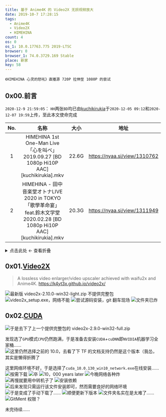 ```yaml
---
title: 基于 Anime4K 的 Video2X 无损视频放大
date: 2019-10-7 17:28:15
tags:
  - Anime4K
  - Video2X
  - HIMEHINA
count: 4
os: 0
os_1: 10.0.17763.775 2019-LTSC
browser: 0
browser_1: 74.0.3729.169 Stable
place: 新家
key: 58
---
```

    《HIMEHINA 心灵的怒吼》直播源 720P 拉伸至 1080P 的尝试
<!-- more -->
## 0x00.前言
`2020-12-9 21:59:05`：
`HH`两张`BD`均已由[kuchikirukia](https://nyaa.si/user/kuchikirukia)于`2020-12-05 09:12`和`2020-12-07 19:59`上传，至此本文使命完成

No. | 名称 | 大小 | 地址
:---: | :---: | :---: | :---:
1 | HIMEHINA 1st One-Man Live 「心を叫べ」 2019.09.27 [BD 1080p Hi10P AAC][kuchikirukia].mkv | 22.6G | https://nyaa.si/view/1310762
2 | HIMEHINA - 田中音楽堂オトナLIVE 2020 in TOKYO 「歌學革命宴」feat.鈴木文学堂 2020.02.28 [BD 1080p Hi10P AAC][kuchikirukia].mkv | 20.3G | https://nyaa.si/view/1311949

<details><summary>点击此处 ← 查看折叠</summary>

> 原版：https://www.acfun.cn/v/ac11277880
度盘：https://pan.baidu.com/s/1Sxkr64-KRTQTfo_cDmdGXw

Audio：
<link rel="stylesheet" href="https://s1.yuangezhizao.cn/npm/aplayer/dist/APlayer.min.css">
<div id="aplayer"></div>
<script src="https://s1.yuangezhizao.cn/npm/aplayer/dist/APlayer.min.js"></script>
<script>
const ap = new APlayer({
    container: document.getElementById('aplayer'),
    preload: 'metadata',
    audio: [{
        name: '1stONE-MAN LIVE「心を叫べ」',
        artist: 'HIMEHINA',
        url: 'https://a1.yuangezhizao.cn/02be24f712d246fda72bc70076fe402b-4f3b523415ec5a4e9b85143508d77e06-hd_output_audio_index0.aac',
        // url: 'https://a3.yuangezhizao.workers.dev/?file=02be24f712d246fda72bc70076fe402b-4f3b523415ec5a4e9b85143508d77e06-hd_output_audio_index0.aac',
        // url: 'https://home.yuangezhizao.cn:3333/cos/a0/02be24f712d246fda72bc70076fe402b-4f3b523415ec5a4e9b85143508d77e06-hd_output_audio_index0.aac',
        cover: 'https://cors.yuangezhizao.workers.dev/?url=https://i0.hdslb.com/bfs/archive/a3e25de38182292dfa36ef06fea7ea7cd894e15b.jpg'
    }]
});
</script>

下载地址（由`Coding`企业版`TencentStorage`支持）：[https://yuangezhizao.coding.net/s/ef2743f2-14ac-4b3e-b02d-2fe16ead36f9](https://yuangezhizao.coding.net/s/ef2743f2-14ac-4b3e-b02d-2fe16ead36f9)

Video：
<link rel="stylesheet" href="https://s1.yuangezhizao.cn/npm/dplayer/dist/DPlayer.min.css" />
<div id="dplayer"></div>
<script src="https://s1.yuangezhizao.cn/npm/hls.js/dist/hls.min.js"></script>
<script src="https://s1.yuangezhizao.cn/npm/dplayer/dist/DPlayer.min.js"></script>
<script>
const dp = new DPlayer({
    container: document.getElementById('dplayer'),
    video: {
        quality: [
            {
                name: 'home',
                url: 'https://home.yuangezhizao.cn:3333/cos/v0/02be24f712d246fda72bc70076fe402b-4f3b523415ec5a4e9b85143508d77e06-hd_output.mp4',
                type: 'normal',
            },
            {
                name: 'v3',
                url: 'https://v3.yuangezhizao.workers.dev?file=02be24f712d246fda72bc70076fe402b-4f3b523415ec5a4e9b85143508d77e06-hd_output.mp4',
                type: 'normal',
            },
            {
                name: 'v1',
                url: 'https://v1.yuangezhizao.cn/02be24f712d246fda72bc70076fe402b-4f3b523415ec5a4e9b85143508d77e06-hd_output.mp4',
                type: 'normal',
            },
            {
                name: 'v0-hls',
                url: 'http://v0-hls.yuangezhizao.cn/job_02be24f712d246fda72bc70076fe402b-4f3b523415ec5a4e9b85143508d77e06-hd_output.mp4',
                type: 'hls',
            },
        ],
        defaultQuality: 'v3',
        preload: 'metadata'
    },
    // pluginOptions: {
    //     hls: {
    //         // hls config
    //     },
    // },
});
</script>
![资源](https://i1.yuangezhizao.cn/Win-10/20191007173645.jpg!webp)
![审核过草](https://i1.yuangezhizao.cn/Win-10/20191007173737.jpg!webp)
![血赚](https://i1.yuangezhizao.cn/Win-10/20191007173222.jpg!webp)

然后`PanDownload 2.1.3`屯到本地发现竟然是`720P`，于是想着拉到`1080P`试试看……

</details>

## 0x01.[Video2X](https://github.com/k4yt3x/video2x)
> A lossless video enlarger/video upscaler achieved with waifu2x and Anime4K. https://k4yt3x.github.io/video2x/

![最新版 video2x-2.10.0-win32-light.zip 不提供完整包](https://i1.yuangezhizao.cn/Win-10/20191007174752.jpg!webp)
![video2x_setup.exe，网络不能](https://i1.yuangezhizao.cn/Win-10/20191007175701.jpg!webp)
![尝试源码安装，git 翻车现场](https://i1.yuangezhizao.cn/Win-10/20191007181523.jpg!webp)
![文件夹已炸](https://i1.yuangezhizao.cn/Win-10/20191007182100.jpg!webp)

## 0x02.[CUDA](https://developer.nvidia.com/cuda-toolkit-archive)
![于是去下了上一个提供完整包的 video2x-2.9.0-win32-full.zip](https://i1.yuangezhizao.cn/Win-10/20191007195541.jpg!webp)

发现选了`GPU`模式`CPU`仍然跑满，于是准备去安装`CUDA`+`cuDNN`即`NVIDIA`机器学习全家桶……
![这里仍然选择之前的 10.0，去看了下 TF 的文档支持仍然是这个版本（我怂，其实是懒得折腾了](https://i1.yuangezhizao.cn/Win-10/20191007200853.jpg!webp)

这里网络环境不好，于是选择了`cuda_10.0.130_win10_network.exe`在线安装……
![按需下载](https://i1.yuangezhizao.cn/Win-10/20191007203426.jpg!webp)
![卒](https://i1.yuangezhizao.cn/Win-10/20191007202921.jpg!webp)
![10，000 years later](https://i1.yuangezhizao.cn/Win-10/20191007203739.jpg!webp)
![今晚网络各种炸](https://i1.yuangezhizao.cn/Win-10/20191007204342.jpg!webp)
![再慢就要用中转机子了](https://i1.yuangezhizao.cn/Win-10/20191007204425.jpg!webp)
![安装依赖](https://i1.yuangezhizao.cn/Win-10/20191007204750.jpg!webp)
![后来发现只需运行该文件安装即可，然而需要良好的网络环境](https://i1.yuangezhizao.cn/Win-10/20191007205401.jpg!webp)
![于是变成了手动下载了……](https://i1.yuangezhizao.cn/Win-10/20191007205803.jpg!webp)
![顺便更新下版本](https://i1.yuangezhizao.cn/Win-10/20191007201335.jpg!webp)
![文件夹名实在是太难了……](https://i1.yuangezhizao.cn/Win-10/20191007213018.jpg!webp)
![GitMent 权限？](https://i1.yuangezhizao.cn/Win-10/20191121183458.jpg!webp)

未完待续……